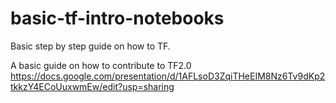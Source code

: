 # basic-tf-intro-notebooks
Basic step by step guide on how to TF.

A basic guide on how to contribute to TF2.0
https://docs.google.com/presentation/d/1AFLsoD3ZqiTHeEIM8Nz6Tv9dKp2tkkzY4ECoUuxwmEw/edit?usp=sharing
